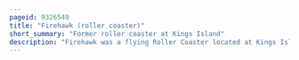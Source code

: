 ```yaml
---
pageid: 9326549
title: "Firehawk (roller coaster)"
short_summary: "Former roller coaster at Kings Island"
description: "Firehawk was a flying Roller Coaster located at Kings Island in Mason, Ohio. It originally opened as x-flight on may 26 2001 as the first and only flying Roller Coaster in the Midwest produced by Vekoma. Cedar Fair purchased Worlds of Adventure in 2004 and began the Fight to downsize the Park. X-Flight was relocated to Kings Island following the 2006 Season, where it reopened as Firehawk on May 26, 2007."
---
```

